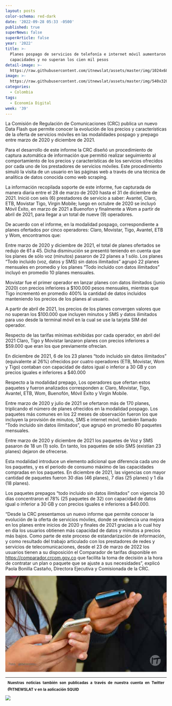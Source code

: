 ```yaml
---
layout: posts
color-schema: red-dark
date: '2022-09-28 05:33 -0500'
published: true
superNews: false
superArticle: false
year: '2022'
title: >-
  Planes pospago de servicios de telefonía e internet móvil aumentaron
  capacidades y no superan los cien mil pesos
detail-image: >-
  https://raw.githubusercontent.com/itnewslat/assets/master/img/1024x680/Celulares-Usando-g.jpg
image: >-
  https://raw.githubusercontent.com/itnewslat/assets/master/img/540x320/Celulares-Usando-p.jpg
categories:
  - Colombia
tags:
  - Economía Digital
week: '39'
---
```

La Comisión de Regulación de Comunicaciones (CRC) publica un nuevo Data Flash que permite conocer la evolución de los precios y características de la oferta de servicios móviles en las modalidades pospago y prepago entre marzo de 2020 y diciembre de 2021.
 
Para el desarrollo de este informe la CRC diseñó un procedimiento de captura automática de información que permitió realizar seguimiento al comportamiento de los precios y características de los servicios ofrecidos por cada uno de los prestadores de servicios móviles. Este procedimiento simuló la visita de un usuario en las páginas web a través de una técnica de analítica de datos conocida como web scraping.
 
La información recopilada soporte de este informe, fue capturada de manera diaria entre el 28 de marzo de 2020 hasta el 31 de diciembre de 2021. Inició con seis (6) prestadores de servicio a saber: Avantel, Claro, ETB, Movistar Tigo, Virgin Mobile; luego en octubre de 2020 se incluyó Móvil Éxito, en marzo de 2021 a Buenofon y finalmente a Wom a partir de abril de 2021, para llegar a un total de nueve (9) operadores. 
 
De acuerdo con el informe, en la modalidad pospago, correspondiente a planes ofertados por cinco operadores: Claro, Movistar, Tigo, Avantel, ETB y Wom, encontramos que:
 
Entre marzo de 2020 y diciembre de 2021, el total de planes ofertados se redujo de 61 a 45. Dicha disminución se presentó teniendo en cuenta que los planes de sólo voz (minutos) pasaron de 22 planes a 1 sólo.
Los planes “Todo incluido (voz, datos y SMS) sin datos ilimitados” agrupó 22 planes mensuales en promedio y los planes “Todo incluido con datos ilimitados” incluyó en promedio 10 planes mensuales.

Movistar fue el primer operador en lanzar planes con datos ilimitados (junio 2020) con precios inferiores a $100.000 pesos mensuales, mientras que Tigo incrementó en promedio 400% la cantidad de datos incluidos manteniendo los precios de los planes al usuario.

A partir de abril de 2021, los precios de los planes convergen valores que no superan los $100.000 que incluyen minutos y SMS y datos ilimitados para uso desde la terminal móvil en la cual se use la tarjeta SIM del operador.

Respecto de las tarifas mínimas exhibidas por cada operador, en abril del 2021 Claro, Tigo y Movistar lanzaron planes con precios inferiores a $59.000 que eran los que previamente ofrecían.

En diciembre de 2021, 6 de los 23 planes “todo incluido sin datos ilimitados” (equivalente al 26%) ofrecidos por cuatro operadores (ETB, Movistar, Wom y Tigo) contaban con capacidad de datos igual o inferior a 30 GB y con precios iguales e inferiores a $40.000
 
Respecto a la modalidad prepago, Los operadores que ofertan estos paquetes y fueron analizados corresponden a: Claro, Movistar, Tigo, Avantel, ETB, Wom, Buenofón, Móvil Éxito y Virgin Mobile.
 
Entre marzo de 2020 y julio de 2021 se ofertaron más de 170 planes, triplicando el número de planes ofrecidos en la modalidad pospago.
Los paquetes más comunes en los 22 meses de observación fueron los que incluyen la provisión de minutos, SMS e internet móvil, también llamado “Todo incluido sin datos ilimitados”, que agrupó en promedio 80 paquetes mensuales.

Entre marzo de 2020 y diciembre de 2021 los paquetes de Voz y SMS pasaron de 18 un (1) solo. En tanto, los paquetes de sólo SMS (existían 23 planes) dejaron de ofrecerse.

Esta modalidad introduce un elemento adicional que diferencia cada uno de los paquetes, y es el periodo de consumo máximo de las capacidades compradas en los paquetes. En diciembre de 2021, las vigencias con mayor cantidad de paquetes fueron 30 días (46 planes), 7 días (25 planes) y 1 día (18 planes).

Los paquetes prepagos “todo incluido sin datos ilimitados” con vigencia 30 días concentraron el 78% (25 paquetes de 32) con capacidad de datos igual o inferior a 30 GB y con precios iguales e inferiores a $40.000.
 
“Desde la CRC presentamos un nuevo informe que permite conocer la evolución de la oferta de servicios móviles, donde se evidencia una mejora en los planes entre inicios de 2020 y finales de 2021 gracias a lo cual hoy en día los usuarios obtienen más capacidad de datos y minutos a precios más bajos. Como parte de este proceso de estandarización de información, y como resultado del trabajo articulado con los prestadores de redes y servicios de telecomunicaciones,  desde el 23 de marzo de 2022 los usuarios tienen a su disposición el Comparador de tarifas disponible en https://comparador.crcom.gov.co que facilita la toma de decisión a la hora de contratar un plan o paquete que se ajuste a sus necesidades”, explicó Paola Bonilla Castaño, Directora Ejecutiva y Comisionada de la CRC.
 
![](https://raw.githubusercontent.com/itnewslat/assets/master/img/540x320/Celulares-Usando-p.jpg)

<table style="height: 42px;" width="569">
<tbody>
<tr>
<td style="text-align: justify;"><sub><strong>Nuestras noticias también son publicadas a través de nuestra cuenta en Twitter <a href="https://twitter.com/itnewslat?lang=es">@ITNEWSLAT</a> y en la aplicación <a href="https://squidapp.co/en/">SQUID</a></strong></sub></td>
</tr>
</tbody>
</table>

<img src="https://tracker.metricool.com/c3po.jpg?hash=56f88a41e39ab42c063cc51676587a04"/>
